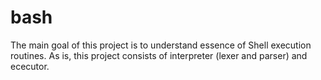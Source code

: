 # bash
The main goal of this project is to understand essence of Shell execution routines.
As is, this project consists of interpreter (lexer and parser) and ececutor.
